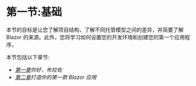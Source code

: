 # 第一节:基础

本节的目标是让您了解项目结构，了解不同托管模型之间的差异，并简要了解 Blazor 的来源。此外，您将学习如何设置您的开发环境和创建您的第一个应用程序。

本节包括以下章节:

*   [*第一章*](01.html#_idTextAnchor015)*你好，布拉佐*
*   [*第二章*](02.html#_idTextAnchor028)*打造你的第一款 Blazor 应用*